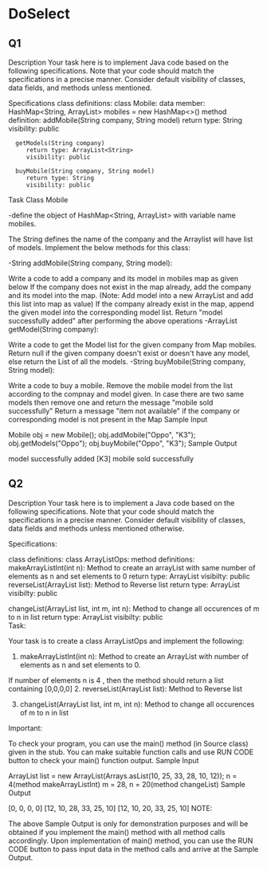# DoSelect

## Q1

Description
Your task here is to implement Java code based on the following specifications. Note that your code should match the specifications in a precise manner. Consider default visibility of classes, data fields, and methods unless mentioned.

Specifications
class definitions: 
 class Mobile:
   data member:
﻿﻿      HashMap<String, ArrayList<String>> mobiles = new HashMap<>()
﻿   method definition:
      addMobile(String company, String model)
         return type: String
         visibility: public  

      getModels(String company)
         return type: ArrayList<String>
         visibility: public    
         
      buyMobile(String company, String model)
         return type: String
         visibility: public          
Task
Class Mobile

-define the object of HashMap<String, ArrayList<String>> with variable name mobiles.

The String defines the name of the company and the Arraylist<String> will have list of models.
Implement the below methods for this class:

-String addMobile(String company, String model):

Write a code to add a company and its model in mobiles map as given below
If the company does not exist in the map already, add the company and its model into the map. (Note: Add model into a new ArrayList<String> and add this list into map as value)
If the company already exist in the map, append the given model into the corresponding model list.
 Return "model successfully added" after performing the above operations
-ArrayList<String> getModel(String company):

Write a code to get the Model list for the given company from Map mobiles.
Return null if the given company doesn't exist or doesn't have any model, else return the List<String> of all the models.
-String buyMobile(String company, String model):

Write a code to buy a mobile.
Remove the mobile model from the list according to the compnay and model given. In case there are two same models then remove one and return the message "mobile sold successfully"
Return a message "item not available" if the company or corresponding model is not present in the Map
Sample Input

Mobile obj = new Mobile();
obj.addMobile("Oppo", "K3");
obj.getModels("Oppo");
obj.buyMobile("Oppo", "K3");
Sample Output

model successfully added
[K3]
mobile sold successfully
 
 
 ## Q2
 
 Description
Your task here is to implement a Java code based on the following specifications. Note that your code should match the specifications in a precise manner. Consider default visibility of classes, data fields and methods unless mentioned otherwise.

Specifications:

class definitions:
 class ArrayListOps:
 method definitions: 
  makeArrayListInt(int n): Method to create an arrayList with same number of elements as n and set elements to 0
      return type: ArrayList<Integer> 
      visibilty: public           
﻿
  reverseList(ArrayList<Integer> list): Method to Reverse list
      return type: ArrayList<Integer>
      visibilty: public           

  changeList(ArrayList<Integer> list, int m, int n): Method to change all occurences of m to n in list
      return type: ArrayList<Integer>
      visibilty: public           
Task:

Your task is to create a class ArrayListOps and implement the following:

1. makeArrayListInt(int n): Method to create an ArrayList with number of elements as n and set elements to 0.

If number of elements n is 4 , then the method should return a list containing [0,0,0,0]
2. reverseList(ArrayList<Integer> list): Method to Reverse list

3. changeList(ArrayList<Integer> list, int m, int n): Method to change all occurences of m to n in list

Important:

To check your program, you can use the main() method (in Source class) given in the stub. You can make suitable function calls and use RUN CODE button to check your main() function output.﻿
Sample Input

ArrayList<Integer> list = new ArrayList<Integer>(Arrays.asList(10, 25, 33, 28, 10, 12));
n = 4(method makeArrayListInt)
m = 28, n = 20(method changeList)
Sample Output

[0, 0, 0, 0]
[12, 10, 28, 33, 25, 10]
[12, 10, 20, 33, 25, 10]
NOTE:

The above Sample Output is only for demonstration purposes and will be obtained if you implement the main() method with all method calls accordingly.
Upon implementation of main() method, you can use the RUN CODE button to pass input data in the method calls and arrive at the Sample Output.
 
